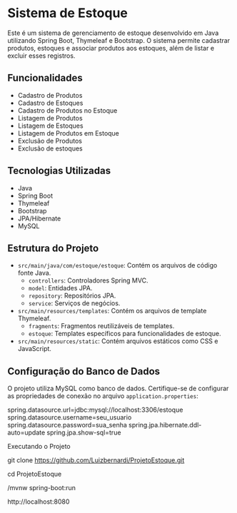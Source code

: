 # Sistema de Estoque

Este é um sistema de gerenciamento de estoque desenvolvido em Java utilizando Spring Boot, Thymeleaf e Bootstrap. O sistema permite cadastrar produtos, estoques e associar produtos aos estoques, além de listar e excluir esses registros.

## Funcionalidades

- Cadastro de Produtos
- Cadastro de Estoques
- Cadastro de Produtos no Estoque
- Listagem de Produtos
- Listagem de Estoques
- Listagem de Produtos em Estoque
- Exclusão de Produtos 
- Exclusão de estoques

## Tecnologias Utilizadas

- Java
- Spring Boot
- Thymeleaf
- Bootstrap
- JPA/Hibernate
- MySQL

## Estrutura do Projeto

- `src/main/java/com/estoque/estoque`: Contém os arquivos de código fonte Java.
  - `controllers`: Controladores Spring MVC.
  - `model`: Entidades JPA.
  - `repository`: Repositórios JPA.
  - `service`: Serviços de negócios.
- `src/main/resources/templates`: Contém os arquivos de template Thymeleaf.
  - `fragments`: Fragmentos reutilizáveis de templates.
  - `estoque`: Templates específicos para funcionalidades de estoque.
- `src/main/resources/static`: Contém arquivos estáticos como CSS e JavaScript.

## Configuração do Banco de Dados

O projeto utiliza MySQL como banco de dados. Certifique-se de configurar as propriedades de conexão no arquivo `application.properties`:

spring.datasource.url=jdbc:mysql://localhost:3306/estoque
spring.datasource.username=seu_usuario
spring.datasource.password=sua_senha
spring.jpa.hibernate.ddl-auto=update
spring.jpa.show-sql=true



Executando o Projeto

git clone https://github.com/Luizbernardi/ProjetoEstoque.git

cd ProjetoEstoque

/mvnw spring-boot:run

http://localhost:8080

